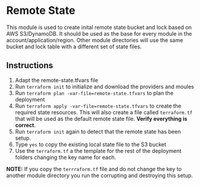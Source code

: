 # Remote State

This module is used to create inital remote state bucket and lock based on AWS S3/DynamoDB. It should be used as the base for every module in the account/application/region. Other module directories will use the same bucket and lock table with a different set of state files. 

## Instructions

1. Adapt the remote-state.tfvars file 
1. Run `terraform init` to initialize and download the providers and moules 
1. Run `terraform plan -var-file=remote-state.tfvars` to plan the deployment 
1. Run `terraform apply -var-file=remote-state.tfvars` to create the required state resources. This will also create a file called `terraform.tf` that will be used as the default remote state file. **Verify everything is correct**.
1. Run `terraform init` again to detect that the remote state has been setup.
1. Type `yes` to copy the existing local state file to the S3 bucket
1. Use the `terraform.tf` a the template for the rest of the deployment folders changing the key name for each. 

**NOTE:** If you copy the `terrraform.tf` file and do not change the key to another module directory you run the corrupting and destroying this setup. 